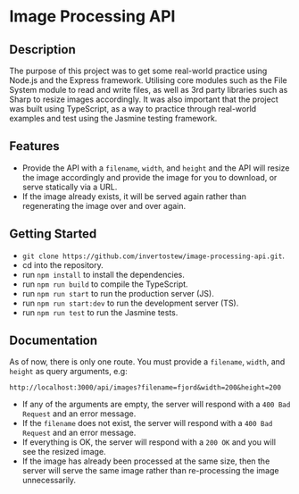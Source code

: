 # Image Processing API

## Description
The purpose of this project was to get some real-world practice using Node.js and the Express framework. Utilising core modules such as the File System module to read and write files, as well as 3rd party libraries such as Sharp to resize images accordingly. It was also important that the project was built using TypeScript, as a way to practice through real-world examples and test using the Jasmine testing framework.

## Features
* Provide the API with a `filename`, `width`, and `height` and the API will resize the image accordingly and provide the image for you to download, or serve statically via a URL.
* If the image already exists, it will be served again rather than regenerating the image over and over again.

## Getting Started
* `git clone https://github.com/invertostew/image-processing-api.git`.
* cd into the repository.
* run `npm install` to install the dependencies.
* run `npm run build` to compile the TypeScript.
* run `npm run start` to run the production server (JS).
* run `npm run start:dev` to run the development server (TS).
* run `npm run test` to run the Jasmine tests.

## Documentation
As of now, there is only one route. You must provide a `filename`, `width`, and `height` as query arguments, e.g:

`http://localhost:3000/api/images?filename=fjord&width=200&height=200`

* If any of the arguments are empty, the server will respond with a `400 Bad Request` and an error message.
* If the `filename` does not exist, the server will respond with a `400 Bad Request` and an error message.
* If everything is OK, the server will respond with a `200 OK` and you will see the resized image.
* If the image has already been processed at the same size, then the server will serve the same image rather than re-processing the image unnecessarily.

